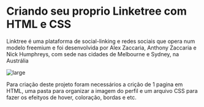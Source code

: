 # Criando seu proprio Linketree com HTML e CSS
Linktree é uma plataforma de social-linking e redes sociais que opera num modelo freemium e foi desenvolvida por Alex Zaccaria, Anthony Zaccaria e Nick Humphreys, com sede nas cidades de Melbourne e Sydney, na Austrália

![large](https://user-images.githubusercontent.com/41553890/156432203-f4ee4a52-9e5d-441e-9672-7d1f5683a8eb.jpg)



Para criação deste projeto foram necessários a crição de 1 pagina em HTML, uma pasta para organizar a imagem do perfil e um arquivo CSS para fazer os efeityos de hover, coloração, bordas e etc.
